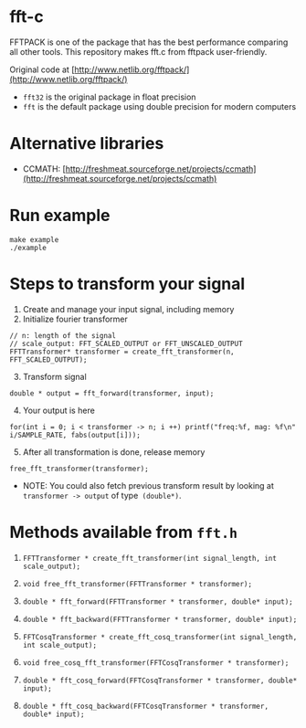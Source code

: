 # fft-c
FFTPACK is one of the package that has the best performance comparing all other tools. This repository makes fft.c from fftpack user-friendly.

Original code at [http://www.netlib.org/fftpack/](http://www.netlib.org/fftpack/)
* `fft32` is the original package in float precision
* `fft` is the default package using double precision for modern computers

# Alternative libraries
* CCMATH: [http://freshmeat.sourceforge.net/projects/ccmath](http://freshmeat.sourceforge.net/projects/ccmath)

# Run example
```
make example
./example
```

# Steps to transform your signal
1. Create and manage your input signal, including memory
2. Initialize fourier transformer
```
// n: length of the signal
// scale_output: FFT_SCALED_OUTPUT or FFT_UNSCALED_OUTPUT
FFTTransformer* transformer = create_fft_transformer(n, FFT_SCALED_OUTPUT);
```
3. Transform signal
```
double * output = fft_forward(transformer, input);
```
4. Your output is here 
```
for(int i = 0; i < transformer -> n; i ++) printf("freq:%f, mag: %f\n" i/SAMPLE_RATE, fabs(output[i]));
```
5. After all transformation is done, release memory
```
free_fft_transformer(transformer);
```
* NOTE: You could also fetch previous transform result by looking at
`transformer -> output` of type` (double*)`. 

# Methods available from `fft.h`
1. `FFTTransformer * create_fft_transformer(int signal_length, int scale_output);`
2. `void free_fft_transformer(FFTTransformer * transformer);`
3. `double * fft_forward(FFTTransformer * transformer, double* input);`
4. `double * fft_backward(FFTTransformer * transformer, double* input);`

5. `FFTCosqTransformer * create_fft_cosq_transformer(int signal_length, int scale_output);`
6. `void free_cosq_fft_transformer(FFTCosqTransformer * transformer);`
7. `double * fft_cosq_forward(FFTCosqTransformer * transformer, double* input);`
8. `double * fft_cosq_backward(FFTCosqTransformer * transformer, double* input);`